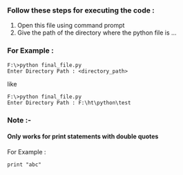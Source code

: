 ### Follow these steps for executing the code : 
1) Open this file using command prompt
2) Give the path of the directory where the python file is ...

### For Example :
```
F:\>python final_file.py
Enter Directory Path : <directory_path>
```
like
```
F:\>python final_file.py
Enter Directory Path : F:\ht\python\test
```


### Note :-
#### Only works for print statements with double quotes 
For Example :
```
print "abc"
```
